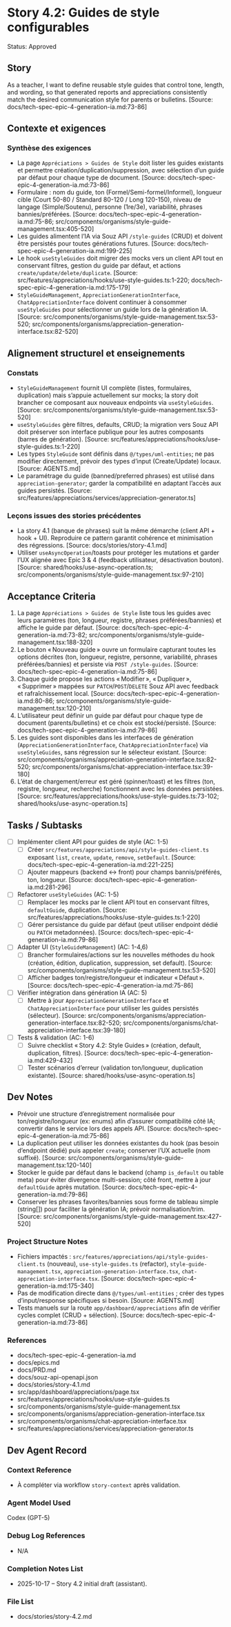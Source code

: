<!-- story_header:start -->
# Story 4.2: Guides de style configurables

Status: Approved
<!-- story_header:end -->

<!-- story_body:start -->
## Story

As a teacher,
I want to define reusable style guides that control tone, length, and wording,
so that generated reports and appreciations consistently match the desired communication style for parents or bulletins. [Source: docs/tech-spec-epic-4-generation-ia.md:73-86]
<!-- story_body:end -->

<!-- requirements_context_summary:start -->
## Contexte et exigences

### Synthèse des exigences
- La page `Appréciations > Guides de Style` doit lister les guides existants et permettre création/duplication/suppression, avec sélection d’un guide par défaut pour chaque type de document. [Source: docs/tech-spec-epic-4-generation-ia.md:73-86]
- Formulaire : nom du guide, ton (Formel/Semi-formel/Informel), longueur cible (Court 50-80 / Standard 80-120 / Long 120-150), niveau de langage (Simple/Soutenu), personne (1re/3e), variabilité, phrases bannies/préférées. [Source: docs/tech-spec-epic-4-generation-ia.md:75-86; src/components/organisms/style-guide-management.tsx:405-520]
- Les guides alimentent l’IA via Souz API `/style-guides` (CRUD) et doivent être persistés pour toutes générations futures. [Source: docs/tech-spec-epic-4-generation-ia.md:199-225]
- Le hook `useStyleGuides` doit migrer des mocks vers un client API tout en conservant filtres, gestion du guide par défaut, et actions `create/update/delete/duplicate`. [Source: src/features/appreciations/hooks/use-style-guides.ts:1-220; docs/tech-spec-epic-4-generation-ia.md:175-179]
- `StyleGuideManagement`, `AppreciationGenerationInterface`, `ChatAppreciationInterface` doivent continuer à consommer `useStyleGuides` pour sélectionner un guide lors de la génération IA. [Source: src/components/organisms/style-guide-management.tsx:53-520; src/components/organisms/appreciation-generation-interface.tsx:82-520]
<!-- requirements_context_summary:end -->

<!-- structure_alignment_summary:start -->
## Alignement structurel et enseignements

### Constats
- `StyleGuideManagement` fournit UI complète (listes, formulaires, duplication) mais s’appuie actuellement sur mocks; la story doit brancher ce composant aux nouveaux endpoints via `useStyleGuides`. [Source: src/components/organisms/style-guide-management.tsx:53-520]
- `useStyleGuides` gère filtres, defaults, CRUD; la migration vers Souz API doit préserver son interface publique pour les autres composants (barres de génération). [Source: src/features/appreciations/hooks/use-style-guides.ts:1-220]
- Les types `StyleGuide` sont définis dans `@/types/uml-entities`; ne pas modifier directement, prévoir des types d’input (Create/Update) locaux. [Source: AGENTS.md]
- Le paramétrage du guide (banned/preferred phrases) est utilisé dans `appreciation-generator`; garder la compatibilité en adaptant l’accès aux guides persistés. [Source: src/features/appreciations/services/appreciation-generator.ts]

### Leçons issues des stories précédentes
- La story 4.1 (banque de phrases) suit la même démarche (client API + hook + UI). Reproduire ce pattern garantit cohérence et minimisation des régressions. [Source: docs/stories/story-4.1.md]
- Utiliser `useAsyncOperation`/toasts pour protéger les mutations et garder l’UX alignée avec Epic 3 & 4 (feedback utilisateur, désactivation bouton). [Source: shared/hooks/use-async-operation.ts; src/components/organisms/style-guide-management.tsx:97-210]
<!-- structure_alignment_summary:end -->

<!-- acceptance_criteria:start -->
## Acceptance Criteria

1. La page `Appréciations > Guides de Style` liste tous les guides avec leurs paramètres (ton, longueur, registre, phrases préférées/bannies) et affiche le guide par défaut. [Source: docs/tech-spec-epic-4-generation-ia.md:73-82; src/components/organisms/style-guide-management.tsx:188-320]
2. Le bouton « Nouveau guide » ouvre un formulaire capturant toutes les options décrites (ton, longueur, registre, personne, variabilité, phrases préférées/bannies) et persiste via `POST /style-guides`. [Source: docs/tech-spec-epic-4-generation-ia.md:75-86]
3. Chaque guide propose les actions « Modifier », « Dupliquer », « Supprimer » mappées sur `PATCH`/`POST`/`DELETE` Souz API avec feedback et rafraîchissement local. [Source: docs/tech-spec-epic-4-generation-ia.md:80-86; src/components/organisms/style-guide-management.tsx:120-210]
4. L’utilisateur peut définir un guide par défaut pour chaque type de document (parents/bulletins) et ce choix est stocké/persisté. [Source: docs/tech-spec-epic-4-generation-ia.md:79-86]
5. Les guides sont disponibles dans les interfaces de génération (`AppreciationGenerationInterface`, `ChatAppreciationInterface`) via `useStyleGuides`, sans régression sur le sélecteur existant. [Source: src/components/organisms/appreciation-generation-interface.tsx:82-520; src/components/organisms/chat-appreciation-interface.tsx:39-180]
6. L’état de chargement/erreur est géré (spinner/toast) et les filtres (ton, registre, longueur, recherche) fonctionnent avec les données persistées. [Source: src/features/appreciations/hooks/use-style-guides.ts:73-102; shared/hooks/use-async-operation.ts]
<!-- acceptance_criteria:end -->

<!-- tasks_subtasks:start -->
## Tasks / Subtasks

- [ ] Implémenter client API pour guides de style (AC: 1-5)
  - [ ] Créer `src/features/appreciations/api/style-guides-client.ts` exposant `list`, `create`, `update`, `remove`, `setDefault`. [Source: docs/tech-spec-epic-4-generation-ia.md:221-225]
  - [ ] Ajouter mappeurs (backend ↔️ front) pour champs bannis/préférés, ton, longueur. [Source: docs/tech-spec-epic-4-generation-ia.md:281-296]
- [ ] Refactorer `useStyleGuides` (AC: 1-5)
  - [ ] Remplacer les mocks par le client API tout en conservant filtres, `defaultGuide`, duplication. [Source: src/features/appreciations/hooks/use-style-guides.ts:1-220]
  - [ ] Gérer persistance du guide par défaut (peut utiliser endpoint dédié ou `PATCH` metadonnées). [Source: docs/tech-spec-epic-4-generation-ia.md:79-86]
- [ ] Adapter UI (`StyleGuideManagement`) (AC: 1-4,6)
  - [ ] Brancher formulaires/actions sur les nouvelles méthodes du hook (création, édition, duplication, suppression, set default). [Source: src/components/organisms/style-guide-management.tsx:53-520]
  - [ ] Afficher badges ton/registre/longueur et indicateur « Défaut ». [Source: docs/tech-spec-epic-4-generation-ia.md:75-86]
- [ ] Vérifier intégration dans génération IA (AC: 5)
  - [ ] Mettre à jour `AppreciationGenerationInterface` et `ChatAppreciationInterface` pour utiliser les guides persistés (sélecteur). [Source: src/components/organisms/appreciation-generation-interface.tsx:82-520; src/components/organisms/chat-appreciation-interface.tsx:39-180]
- [ ] Tests & validation (AC: 1-6)
  - [ ] Suivre checklist « Story 4.2: Style Guides » (création, default, duplication, filtres). [Source: docs/tech-spec-epic-4-generation-ia.md:429-432]
  - [ ] Tester scénarios d’erreur (validation ton/longueur, duplication existante). [Source: shared/hooks/use-async-operation.ts]
<!-- tasks_subtasks:end -->

<!-- dev_notes_with_citations:start -->
## Dev Notes

- Prévoir une structure d’enregistrement normalisée pour ton/registre/longueur (ex: enums) afin d’assurer compatibilité côté IA; convertir dans le service lors des appels API. [Source: docs/tech-spec-epic-4-generation-ia.md:75-86]
- La duplication peut utiliser les données existantes du hook (pas besoin d’endpoint dédié) puis appeler `create`; conserver l’UX actuelle (nom suffixé). [Source: src/components/organisms/style-guide-management.tsx:120-140]
- Stocker le guide par défaut dans le backend (champ `is_default` ou table meta) pour éviter divergence multi-session; côté front, mettre à jour `defaultGuide` après mutation. [Source: docs/tech-spec-epic-4-generation-ia.md:79-86]
- Conserver les phrases favorites/bannies sous forme de tableau simple (string[]) pour faciliter la génération IA; prévoir normalisation/trim. [Source: src/components/organisms/style-guide-management.tsx:427-520]

### Project Structure Notes

- Fichiers impactés : `src/features/appreciations/api/style-guides-client.ts` (nouveau), `use-style-guides.ts` (refactor), `style-guide-management.tsx`, `appreciation-generation-interface.tsx`, `chat-appreciation-interface.tsx`. [Source: docs/tech-spec-epic-4-generation-ia.md:175-340]
- Pas de modification directe dans `@/types/uml-entities` ; créer des types d’input/response spécifiques si besoin. [Source: AGENTS.md]
- Tests manuels sur la route `app/dashboard/appreciations` afin de vérifier cycles complet (CRUD + sélection). [Source: docs/tech-spec-epic-4-generation-ia.md:73-86]

### References

- docs/tech-spec-epic-4-generation-ia.md
- docs/epics.md
- docs/PRD.md
- docs/souz-api-openapi.json
- docs/stories/story-4.1.md
- src/app/dashboard/appreciations/page.tsx
- src/features/appreciations/hooks/use-style-guides.ts
- src/components/organisms/style-guide-management.tsx
- src/components/organisms/appreciation-generation-interface.tsx
- src/components/organisms/chat-appreciation-interface.tsx
- src/features/appreciations/services/appreciation-generator.ts
<!-- dev_notes_with_citations:end -->

<!-- change_log:start -->
## Dev Agent Record

### Context Reference

- À compléter via workflow `story-context` après validation.

### Agent Model Used

Codex (GPT-5)

### Debug Log References

- N/A

### Completion Notes List

- 2025-10-17 – Story 4.2 initial draft (assistant).

### File List

- docs/stories/story-4.2.md
<!-- change_log:end -->

